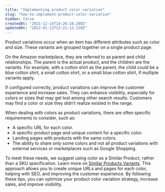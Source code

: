 ```yaml
---
title: "Implementing product color variation"
slug: "how-to-implement-product-color-variation"
hidden: false
createdAt: "2021-12-14T14:26:18.280Z"
updatedAt: "2022-01-13T23:21:13.139Z"
---
```


Product variations occur when an item has different attributes such as color and size. These variants are grouped together on a single product page.

On the Amazon marketplace, they are referred to as parent and child relationships. The parent is the actual product, and the children are the variants. For example, with a cotton shirt as the parent, the child could be a blue cotton shirt, a small cotton shirt, or a small blue cotton shirt, if multiple variants apply.

If configured correctly, product variations can improve the customer experience and increase sales. They can enhance visibility, especially for colors or sizes that may get lost among other search results. Customers may find a color or size they didn’t realize existed in the range.

When dealing with colors as product variations, there are often specific requirements to consider, such as:

- A specific URL for each color.
- A specific product page and unique content for a specific color.
- Landing pages with products with the same colors.
- The ability to share only some colors and not all product variations with external services or marketplaces such as Google Shopping.

To meet these needs, we suggest using color as a Similar Product, rather than a SKU specification. Learn more on [Similar Products Variants](https://developers.vtex.com/docs/guides/vtex-similar-products-variants). This approach allows you to create unique URLs and pages for each color, helping with SEO, and improving the customer experience. By following these tips, you can optimize your product color variation strategy, increase sales, and improve visibility.